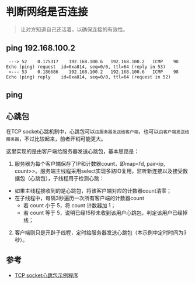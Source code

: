 
# 判断网络是否连接

> 让对方知道自己还活着，以确保连接的有效性。


## ping 192.168.100.2

```
 ---> 52	0.175317	192.168.100.6	192.168.100.2	ICMP	98	Echo (ping) request  id=0xa814, seq=0/0, ttl=64 (reply in 53)
 <--- 53	0.186686	192.168.100.2	192.168.100.6	ICMP	98	Echo (ping) reply    id=0xa814, seq=0/0, ttl=64 (request in 52)
```
## ping


## 心跳包

在TCP socket心跳机制中，心跳包可以`由服务器发送给客户端`，也可以`由客户端发送给服务器`，不过比较起来，前者开销可能更大。

这里实现的是由客户端给服务器发送心跳包，基本思路是：

1. 服务器为每个客户端保存了IP和计数器count，即map<fd, pair<ip, count>>。服务端主线程采用select实现多路IO复用，监听新连接以及接受数据包（心跳包），子线程用于检测心跳：
  * 如果主线程接收到的是心跳包，将该客户端对应的计数器count清零；
  * 在子线程中，每隔3秒遍历一次所有客户端的计数器count
    - 若 count 小于 5，将 count 计数器加 1；
    - 若 count 等于 5，说明已经15秒未收到该用户心跳包，判定该用户已经掉线；

2. 客户端则只是开辟子线程，定时给服务器发送心跳包（本示例中定时时间为3秒）。


## 参考

* [TCP socket心跳包示例程序](https://blog.csdn.net/lisonglisonglisong/article/details/51327695)
